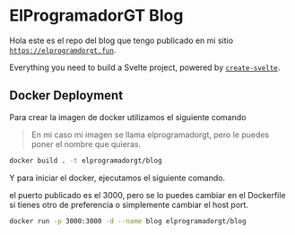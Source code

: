 # ElProgramadorGT Blog


Hola este es el repo del blog que tengo publicado en mi sitio [`https://elprogramdorgt.fun`](http://elprogramadorgt.fun).


Everything you need to build a Svelte project, powered by [`create-svelte`](https://github.com/sveltejs/kit/tree/master/packages/create-svelte).

## Docker Deployment

Para crear la imagen de docker utilizamos el siguiente comando

> En mi caso mi imagen se llama elprogramadorgt, pero le puedes poner el nombre que quieras.

```bash
docker build . -t elprogramadorgt/blog
```


Y para iniciar el docker, ejecutamos el siguiente comando.

el puerto publicado es el 3000, pero se lo puedes cambiar en el Dockerfile si tienes otro de preferencia o simplemente cambiar el host port.

```bash
docker run -p 3000:3000 -d --name blog elprogramadorgt/blog
```
